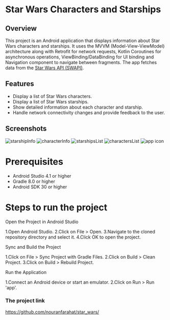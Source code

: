 # Star Wars Characters and Starships

## Overview

This project is an Android application that displays information about Star Wars characters and starships. 
It uses the MVVM (Model-View-ViewModel) architecture along with Retrofit for network requests, Kotlin Coroutines for asynchronous operations,
ViewBinding/DataBinding for UI binding and Navigation component to navigate between fragments. The app fetches data from the [Star Wars API (SWAPI)](https://swapi.dev/).

## Features

- Display a list of Star Wars characters.
- Display a list of Star Wars starships.
- Show detailed information about each character and starship.
- Handle network connectivity changes and provide feedback to the user.

## Screenshots
![starshipInfo](https://github.com/user-attachments/assets/9c9f8fd0-5401-4dea-902e-16b8e6f1d28a)
![characterInfo](https://github.com/user-attachments/assets/e31a3167-f119-4eb6-82e7-56bfa7e59284)
![starshipsList](https://github.com/user-attachments/assets/40e466d7-cd3f-4a8b-a2e4-c764ae2174b9)
![charactersList](https://github.com/user-attachments/assets/90d0a371-a60f-4bcc-bbd1-f30902fdeece)
![app icon](https://github.com/user-attachments/assets/6ef9141b-493f-4f1b-909d-ba16a53e2b0e)

# Prerequisites

- Android Studio 4.1 or higher
- Gradle 8.0 or higher
- Android SDK 30 or higher
# Steps to run the project
Open the Project in Android Studio

1.Open Android Studio.
2.Click on File > Open.
3.Navigate to the cloned repository directory and select it.
4.Click OK to open the project.

Sync and Build the Project

1.Click on File > Sync Project with Gradle Files.
2.Click on Build > Clean Project.
3.Click on Build > Rebuild Project.

Run the Application

1.Connect an Android device or start an emulator.
2.Click on Run > Run 'app'.

### The project link

https://github.com/nouranfarahat/star_wars/
